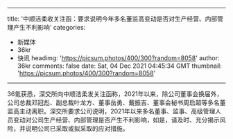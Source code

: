 
---
title: '中顺洁柔收关注函：要求说明今年多名董监高变动是否对生产经营、内部管理产生不利影响'
categories: 
 - 新媒体
 - 36kr
 - 快讯
headimg: 'https://picsum.photos/400/300?random=8058'
author: 36kr
comments: false
date: Sat, 04 Dec 2021 04:45:34 GMT
thumbnail: 'https://picsum.photos/400/300?random=8058'
---

<div>   
36氪获悉，深交所向中顺洁柔发关注函称，2021年以来，除公司董事会换届外，公司总裁邓冠彪、副总裁叶龙方、董事岳勇、戴振吉、董事会秘书周启超等多名董监高主动离职。深交所要求公司说明，2021年以来多名董事、监事、高级管理人员变动对公司生产经营、内部管理是否产生不利影响，如是，请及时、充分揭示风险，并说明公司已采取或拟采取的应对措施。  
</div>
            